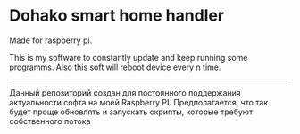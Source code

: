 # Dohako smart home handler
Made for raspberry pi. 

This is my software to constantly update and keep running some programms. Also this soft will reboot device every n time.

____

Данный репозиторий создан для постоянного поддержания актуальности софта на моей Raspberry PI. Предполагается, что так будет проще обновлять и запускать скрипты, которые требуют собственного потока
